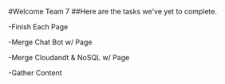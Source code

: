 #Welcome Team 7
##Here are the tasks we've yet to complete.

-Finish Each Page

-Merge Chat Bot w/ Page

-Merge Cloudandt & NoSQL w/ Page

-Gather Content


